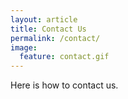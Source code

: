 ```yaml
---
layout: article
title: Contact Us
permalink: /contact/
image:
  feature: contact.gif
---
```


Here is how to contact us.

